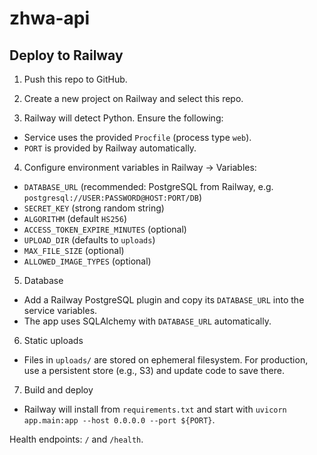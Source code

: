 # zhwa-api

## Deploy to Railway

1) Push this repo to GitHub.

2) Create a new project on Railway and select this repo.

3) Railway will detect Python. Ensure the following:
- Service uses the provided `Procfile` (process type `web`).
- `PORT` is provided by Railway automatically.

4) Configure environment variables in Railway → Variables:
- `DATABASE_URL` (recommended: PostgreSQL from Railway, e.g. `postgresql://USER:PASSWORD@HOST:PORT/DB`)
- `SECRET_KEY` (strong random string)
- `ALGORITHM` (default `HS256`)
- `ACCESS_TOKEN_EXPIRE_MINUTES` (optional)
- `UPLOAD_DIR` (defaults to `uploads`)
- `MAX_FILE_SIZE` (optional)
- `ALLOWED_IMAGE_TYPES` (optional)

5) Database
- Add a Railway PostgreSQL plugin and copy its `DATABASE_URL` into the service variables.
- The app uses SQLAlchemy with `DATABASE_URL` automatically.

6) Static uploads
- Files in `uploads/` are stored on ephemeral filesystem. For production, use a persistent store (e.g., S3) and update code to save there.

7) Build and deploy
- Railway will install from `requirements.txt` and start with `uvicorn app.main:app --host 0.0.0.0 --port ${PORT}`.

Health endpoints: `/` and `/health`.
